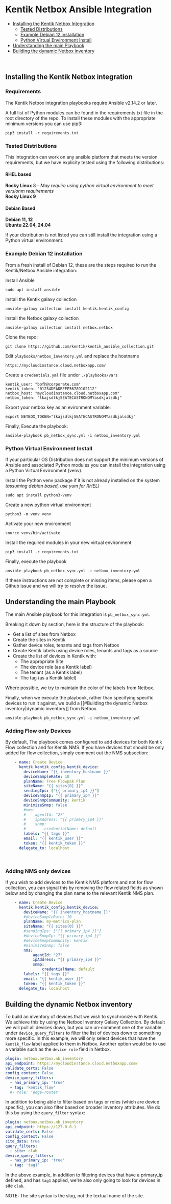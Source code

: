 

# Kentik Netbox Ansible Integration



- [Installing the Kentik Netbox Integration](#installing-the-kentik-netbox-integration)
	- [Tested Distributions](#tested-distributions)
	- [Example Debian 12 installation](#example-debian-12-installation)
	- [Python Virtual Environment Install](#python-virtual-environment-install)
- [Understanding the main Playbook](#understanding-the-main-playbook)
- [Building the dynamic Netbox inventory](#building-the-dynamic-netbox-inventory)
<br/>


## Installing the Kentik Netbox integration

### Requirements

The Kentik Netbox integration playbooks require Ansible v2.14.2 or later. 

A full list of Python modules can be found in the requirements.txt file in the root directory of the repo. To install these modules with the appropriate minimum versions you can use pip3:

````
pip3 install -r requirements.txt
````


### Tested Distributions

This integration can work on any ansible platform that meets the version requirements, but we have explicity tested using the following distributions:

#### RHEL based
**Rocky Linux** 8 - *May require using python virtual environment to meet versionm requirements*<br/>
**Rocky Linux 9** 

#### Debian Based
**Debian 11, 12**<br/>
**Ubuntu 22.04, 24.04**

If your distribution is not listed you can still install the integration using a Python virtual environment. 

### Example Debian 12 installation

From a fresh install of Debian 12, these are the steps required to run the Kentik/Netbox Ansible integration:

Install Ansible
```
sudo apt install ansible
```

install the Kentik galaxy collection
```
ansible-galaxy collection install kentik.kentik_config
```

install the Netbox galaxy collection
```
ansible-galaxy collection install netbox.netbox
```

Clone the repo:
```
git clone https://github.com/kentik/kentik_ansible_collection.git
```

Edit `playbooks/netbox_inventory.yml` and replace the hostname
```
https://mycloudinstance.cloud.netboxapp.com/
```

Create a `credentials.yml` file under `./playbooks/vars`

```
kentik_user: "bofh@corporate.com"
kentik_token: "01234DEADBEEF56789102112"
netbox_host: "mycloudinstance.cloud.netboxapp.com"
netbox_token: "lkajsdlkjSEATECASTRONOMYasdkjalsdkj"
```

Export your netbox key as an evironment variable:
```
export NETBOX_TOKEN="lkajsdlkjSEATECASTRONOMYasdkjalsdkj"
```

Finally, Execute the playbook:
```
ansible-playbook pb_netbox_sync.yml -i netbox_inventory.yml
```


### Python Virtual Environment Install

If your particular OS Distribution does not support the minimum versions of Ansible and associated Python modules you can install the integration using a Python Virtual Environment (venv).

Install the Python venv package if it is not already installed on the system *(assuming debian based, use yum for RHEL)*
```
sudo apt install python3-venv
```

Create a new python virtual environment
```
python3 -m venv venv
```

Activate your new environment 
```
source venv/bin/activate
```

Install the required modules in your new virtual environment
```
pip3 install -r requirements.txt
```

Finally, execute the playbook
```
ansible-playbook pb_netbox_sync.yml -i netbox_inventory.yml
```


If these instructions are not complete or missing items, please open a Github issue and we will try to resolve the issue. 



## Understanding the main Playbook

The main Ansible playbook for this integration is `pb_netbox_sync.yml`. 

Breaking it down by section, here is the structure of the playbook:

- Get a list of sites from Netbox
- Create the sites in Kentik
- Gather device roles, tenants and tags from Netbox
- Create Kentik labels using device roles, tenants and tags as a source
- Create the list of devices in Kentik with:
	- The appropriate Site
	- The device role (as a Kentik label)
	- The tenant (as a Kentik label)
	- The tag (as a Kentik lablel)

Where possible, we try to maintain the color of the labels from Netbox. 

Finally, when we execute the playbook, rather than specifying specific devices to run it against, we build a [[#Building the dynamic Netbox inventory|dynamic inventory]] from Netbox. 

```
ansible-playbook pb_netbox_sync.yml -i netbox_inventory.yml
```
### Adding Flow only Devices

By default, The playbook comes configured to add devices for both Kentik Flow collection and for Kentik NMS. If you have devices that should be only added for flow collection, simply comment out the NMS subsection:

```yaml
    - name: Create Device
      kentik.kentik_config.kentik_device:
        deviceName: "{{ inventory_hostname }}"
        deviceSampleRate: 10
        planName: Free Flowpak Plan
        siteName: "{{ sites[0] }}"
        sendingIps: ["{{ primary_ip4 }}"]
        deviceSnmpIp: "{{ primary_ip4 }}"
        deviceSnmpCommunity: kentik
        minimizeSnmp: false
        #nms:
        #    agentId: "27"
        #    ipAddress: "{{ primary_ip4 }}"
        #    snmp:
        #        credentialName: default
        labels: "{{ tags }}"
        email: "{{ kentik_user }}"
        token: "{{ kentik_token }}"
      delegate_to: localhost
```
<br/>

### Adding NMS only devices

If you wish to add devices to the Kentik NMS platform and not for flow collection, you can signal this by removing the flow related fields as shown below and by changing the plan name to the relevant Kentik NMS plan. 

```yaml
    - name: Create Device
      kentik.kentik_config.kentik_device:
        deviceName: "{{ inventory_hostname }}"
        #deviceSampleRate: 10
        planName: my-metrics-plan
        siteName: "{{ sites[0] }}"
        #sendingIps: ["{{ primary_ip4 }}"]
        #deviceSnmpIp: "{{ primary_ip4 }}"
        #deviceSnmpCommunity: kentik
        #minimizeSnmp: false
        nms:
            agentId: "27"
            ipAddress: "{{ primary_ip4 }}"
            snmp:
                credentialName: default
        labels: "{{ tags }}"
        email: "{{ kentik_user }}"
        token: "{{ kentik_token }}"
      delegate_to: localhost
```



## Building the dynamic Netbox inventory

 To build an inventory of devices that we wish to synchronize with Kentik. We achieve this by using the Netbox Inventory Galaxy Collection. By default we will pull all devices down, but you can un-comment one of the variable under `device_query_filters` to filter the list of devices down to something more specific. In this example, we will only select devices that have the `kentik_flow` label applied to them in Netbox. Another option would be to use a variable such as the `device role` field in Netbox. 

```yaml
plugin: netbox.netbox.nb_inventory
api_endpoint: https://mycloudinstance.cloud.netboxapp.com/
validate_certs: False
config_context: False
device_query_filters:
  - has_primary_ip: 'true'
  - tag: 'kentik_flow'
  #- role: 'edge-router'
```

In addition to being able to filter based on tags or roles (which are device specific), you can also filter based on broader inventory attributes. We do this by using the `query_filter` syntax:

```yaml
plugin: netbox.netbox.nb_inventory
api_endpoint: https://127.0.0.1
validate_certs: False
config_context: False
site_data: true
query_filters:
  - site: clab
device_query_filters:
  - has_primary_ip: 'true'
  - tag: 'tag1'
  ```

In the above example, in addition to filtering devices that have a primary_ip defined, and has `tag1` applied, we're also only going to look for devices in site `clab`.

NOTE: The site syntax is the slug, not the textual name of the site. 


<br/>

